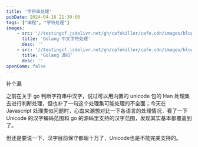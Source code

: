 ```yaml
---
title: '字符串处理'
pubDate: 2024-04-16 21:30:00
tags: ["编程", "字符处理"]
images:
    - src: '//testingcf.jsdelivr.net/gh/cafekiller/cafe.cdn/images/blogs/note202404161.png'
      title: 'Golang 中文字符处理'
      desc: ''
    - src: '//testingcf.jsdelivr.net/gh/cafekiller/cafe.cdn/images/blogs/note202404162.png'
      title: 'Golang 源码'
      desc: ''
openComm: false
---
```

补个漏

之前在关于 go 判断字符串中汉字，说过可以用内置的 unicode 包的 Han 处理集去进行判断处理，但也补了一句这个处理集可能处理的不全面；今天在 Javascript 处理类似问题时，心血来潮想对比一下各语言的处理情况，看了一下 Unicode 的汉字编码范围和 go 的源码里支持的汉字范围，发现其实基本都覆盖到了。

但还是要说一下，汉字目前保守都超十万了，Unicode也是不能完美支持的。